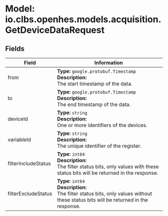 # Model: io.clbs.openhes.models.acquisition.GetDeviceDataRequest

## Fields

| Field | Information |
| --- | --- |
| from | <b>Type:</b> `google.protobuf.Timestamp`<br><b>Description:</b><br>The start timestamp of the data. |
| to | <b>Type:</b> `google.protobuf.Timestamp`<br><b>Description:</b><br>The end timestamp of the data. |
| deviceId | <b>Type:</b> `string`<br><b>Description:</b><br>One or more identifiers of the devices. |
| variableId | <b>Type:</b> `string`<br><b>Description:</b><br>The unique identifier of the register. |
| filterIncludeStatus | <b>Type:</b> `int64`<br><b>Description:</b><br>The filter status bits, only values with these status bits will be returned in the response. |
| filterExcludeStatus | <b>Type:</b> `int64`<br><b>Description:</b><br>The filter status bits, only values without these status bits will be returned in the response. |

